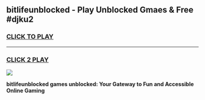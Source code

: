 
## bitlifeunblocked - Play Unblocked Gmaes & Free #djku2
<h3>
<a href="https://news.freeplayer.one?title=bitlifeunblocked&ref=24F">CLICK TO PLAY</a></h3>
<hr>

<h3>
<a href="https://news.freeplayer.one?title=bitlifeunblocked&ref=24F">CLICK 2 PLAY</a>
  
</h3>

<a href="https://news.freeplayer.one?title=bitlifeunblocked&ref=24F/"><img src="https://clearcache.store/games.png"></a>


**bitlifeunblocked games unblocked: Your Gateway to Fun and Accessible Online Gaming**
